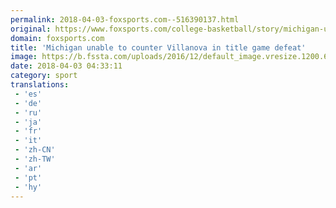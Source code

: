 ```yaml
---
permalink: 2018-04-03-foxsports.com--516390137.html
original: https://www.foxsports.com/college-basketball/story/michigan-unable-to-counter-villanova-in-title-game-defeat-040318
domain: foxsports.com
title: 'Michigan unable to counter Villanova in title game defeat'
image: https://b.fssta.com/uploads/2016/12/default_image.vresize.1200.630.high.0.png
date: 2018-04-03 04:33:11
category: sport
translations: 
 - 'es'
 - 'de'
 - 'ru'
 - 'ja'
 - 'fr'
 - 'it'
 - 'zh-CN'
 - 'zh-TW'
 - 'ar'
 - 'pt'
 - 'hy'
---
```


